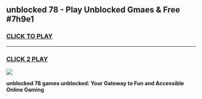 
## unblocked 78 - Play Unblocked Gmaes & Free #7h9e1
<h3>
<a href="https://news.freeplayer.one?title=unblocked_78&ref=24F">CLICK TO PLAY</a></h3>
<hr>

<h3>
<a href="https://news.freeplayer.one?title=unblocked_78&ref=24F">CLICK 2 PLAY</a>
  
</h3>

<a href="https://news.freeplayer.one?title=unblocked_78&ref=24F/"><img src="https://clearcache.store/games.png"></a>


**unblocked 78 games unblocked: Your Gateway to Fun and Accessible Online Gaming**
